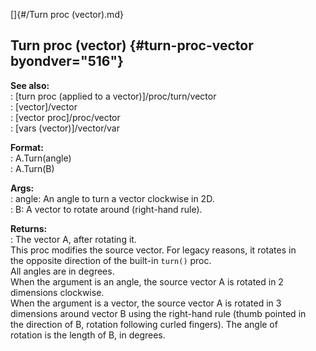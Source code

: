 []{#/Turn proc (vector).md}    
## Turn proc (vector) {#turn-proc-vector byondver="516"}    
**See also:**    
:   [turn proc (applied to a vector)]/proc/turn/vector    
:   [vector]/vector    
:   [vector proc]/proc/vector    
:   [vars (vector)]/vector/var    
<!-- -->    
**Format:**    
:   A.Turn(angle)    
:   A.Turn(B)    
<!-- -->    
**Args:**    
:   angle: An angle to turn a vector clockwise in 2D.    
:   B: A vector to rotate around (right-hand rule).    
<!-- -->    
**Returns:**    
:   The vector A, after rotating it.    
This proc modifies the source vector. For legacy reasons, it rotates in    
the opposite direction of the built-in `turn()` proc.    
All angles are in degrees.    
When the argument is an angle, the source vector A is rotated in 2    
dimensions clockwise.    
When the argument is a vector, the source vector A is rotated in 3    
dimensions around vector B using the right-hand rule (thumb pointed in    
the direction of B, rotation following curled fingers). The angle of    
rotation is the length of B, in degrees.  